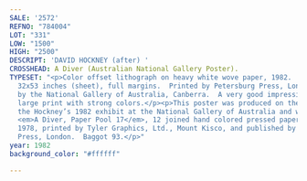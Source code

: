 ```yaml
---
SALE: '2572'
REFNO: "784004"
LOT: "331"
LOW: "1500"
HIGH: "2500"
DESCRIPT: 'DAVID HOCKNEY (after) '
CROSSHEAD: A Diver (Australian National Gallery Poster).
TYPESET: "<p>Color offset lithograph on heavy white wove paper, 1982.  810x1340 mm;
  32x53 inches (sheet), full margins.  Printed by Petersburg Press, London.  Published
  by the National Gallery of Australia, Canberra.  A very good impression of this
  large print with strong colors.</p><p>This poster was produced on the occasion of
  the Hockney’s 1982 exhibit at the National Gallery of Australia and was based on
  <em>A Diver, Paper Pool 17</em>, 12 joined hand colored pressed paper pulp sheets,
  1978, printed by Tyler Graphics, Ltd., Mount Kisco, and published by Petersburg
  Press, London.  Baggot 93.</p>"
year: 1982
background_color: "#ffffff"

---
```

